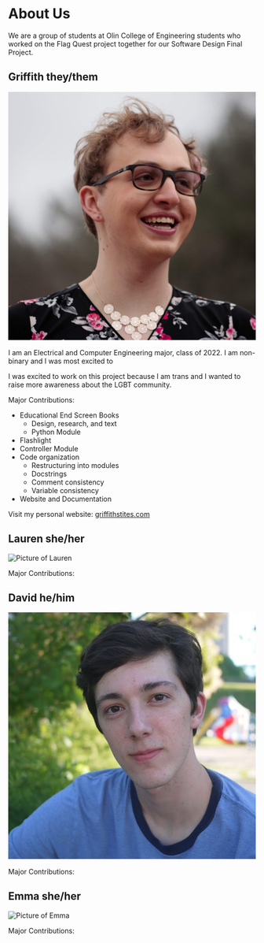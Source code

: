 # About Us
We are a group of students at Olin College of Engineering students who worked on the Flag Quest project together for our Software Design Final Project.

## Griffith they/them

![Picture of Griffith](images/griffith.jpg)

I am an Electrical and Computer Engineering major, class of 2022. I am non-binary and I was most excited to

I was excited to work on this project because I am trans and I wanted to raise more awareness about the LGBT community.

Major Contributions:
* Educational End Screen Books
  * Design, research, and text
  * Python Module
* Flashlight
* Controller Module
* Code organization
  * Restructuring into modules
  * Docstrings
  * Comment consistency
  * Variable consistency
* Website and Documentation

Visit my personal website: [griffithstites.com](https://www.griffithstites.com/)

## Lauren she/her

![Picture of Lauren](images/lauren.jpg)

Major Contributions:

## David he/him

![Picture of David](images/david.jpg)

Major Contributions:

## Emma she/her

![Picture of Emma](images/emma.jpg)

Major Contributions:
